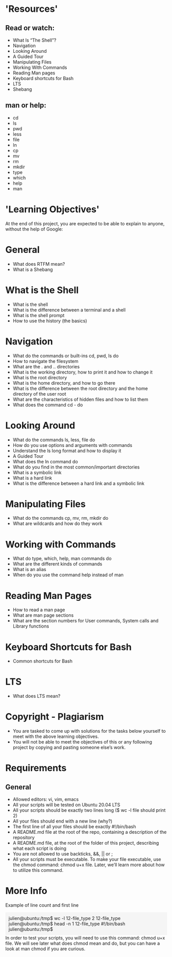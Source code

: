 # '**Resources**'

## Read or watch:

* What Is “The Shell”?
* Navigation
* Looking Around
* A Guided Tour
* Manipulating Files
* Working With Commands
* Reading Man pages
* Keyboard shortcuts for Bash
* LTS
* Shebang

## man or help:

* cd
* ls
* pwd
* less
* file
* ln
* cp
* mv
* rm
* mkdir
* type
* which
* help
* man

# '**Learning Objectives**'
At the end of this project, you are expected to be able to explain to anyone, without the help of Google:

# General
* What does RTFM mean?
* What is a Shebang

# What is the Shell
* What is the shell
* What is the difference between a terminal and a shell
* What is the shell prompt
* How to use the history (the basics)

# Navigation
* What do the commands or built-ins cd, pwd, ls do
* How to navigate the filesystem
* What are the . and .. directories
* What is the working directory, how to print it and how to change it
* What is the root directory
* What is the home directory, and how to go there
* What is the difference between the root directory and the home directory of the user root
* What are the characteristics of hidden files and how to list them
* What does the command cd - do

# Looking Around
* What do the commands ls, less, file do
* How do you use options and arguments with commands
* Understand the ls long format and how to display it
* A Guided Tour
* What does the ln command do
* What do you find in the most common/important directories
* What is a symbolic link
* What is a hard link
* What is the difference between a hard link and a symbolic link

# Manipulating Files
* What do the commands cp, mv, rm, mkdir do
* What are wildcards and how do they work

# Working with Commands
* What do type, which, help, man commands do
* What are the different kinds of commands
* What is an alias
* When do you use the command help instead of man

# Reading Man Pages
* How to read a man page
* What are man page sections
* What are the section numbers for User commands, System calls and Library functions

# Keyboard Shortcuts for Bash
* Common shortcuts for Bash

# LTS
* What does LTS mean?

# Copyright - Plagiarism
* You are tasked to come up with solutions for the tasks below yourself to meet with the above learning objectives.
* You will not be able to meet the objectives of this or any following project by copying and pasting someone else’s work.

# Requirements
## General
* Allowed editors: vi, vim, emacs
* All your scripts will be tested on Ubuntu 20.04 LTS
* All your scripts should be exactly two lines long ($ wc -l file should print 2)
* All your files should end with a new line (why?)
* The first line of all your files should be exactly #!/bin/bash
* A README.md file at the root of the repo, containing a description of the repository
* A README.md file, at the root of the folder of this project, describing what each script is doing
* You are not allowed to use backticks, &&, || or ;
* All your scripts must be executable. To make your file executable, use the chmod command: chmod u+x file. Later, we’ll learn more about how to utilize this command.

# More Info
Example of line count and first line
<div style="background-color: #F5F5F5; padding: 10px">
julien@ubuntu:/tmp$ wc -l 12-file_type 
2 12-file_type
julien@ubuntu:/tmp$ head -n 1 12-file_type 
#!/bin/bash
julien@ubuntu:/tmp$ 
</div>
In order to test your scripts, you will need to use this command: chmod u+x file. We will see later what does chmod mean and do, but you can have a look at man chmod if you are curious.
